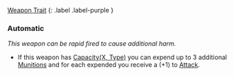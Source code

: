 
[Weapon Trait](Game/Core/Weapon-Traits)
{: .label .label-purple }

### Automatic
*This weapon can be rapid fired to cause additional harm.*
* If this weapon has [Capacity(X, Type)](#Capacity(X,%20Type)) you can expend up to 3 additional [Munitions](Game/Core/Gear#Munitions) and for each expended you receive a (+1) to [Attack](Terminology#Attack).